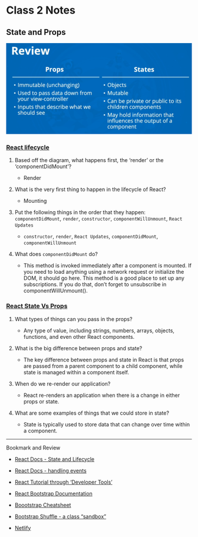 # Class 2 Notes

## State and Props

![](./imgs/stateprops.webp)

### [React lifecycle](https://medium.com/@joshuablankenshipnola/react-component-lifecycle-events-cb77e670a093)

1. Based off the diagram, what happens first, the ‘render’ or the ‘componentDidMount’?

    - Render

1. What is the very first thing to happen in the lifecycle of React?

    - Mounting

1. Put the following things in the order that they happen: `componentDidMount`, `render`, `constructor`, `componentWillUnmount`, `React Updates`

    - `constructor`, `render`, `React Updates`, `componentDidMount`, `componentWillUnmount`

1. What does `componentDidMount` do?

    - This method is invoked immediately after a component is mounted. If you need to load anything using a network request or initialize the DOM, it should go here. This method is a good place to set up any subscriptions. If you do that, don’t forget to unsubscribe in componentWillUnmount().

### [React State Vs Props](https://www.youtube.com/watch?v=IYvD9oBCuJI)

1. What types of things can you pass in the props?

    - Any type of value, including strings, numbers, arrays, objects, functions, and even other React components.

1. What is the big difference between props and state?

    - The key difference between props and state in React is that props are passed from a parent component to a child component, while state is managed within a component itself.

1. When do we re-render our application?

    - React re-renders an application when there is a change in either props or state.

1. What are some examples of things that we could store in state?

    - State is typically used to store data that can change over time within a component.

---

Bookmark and Review

- [React Docs - State and Lifecycle](https://reactjs.org/docs/state-and-lifecycle.html)

- [React Docs - handling events](https://reactjs.org/docs/handling-events.html)

- [React Tutorial through ‘Developer Tools’](https://reactjs.org/tutorial/tutorial.html)

- [React Bootstrap Documentation](https://react-bootstrap.github.io/)

- [Boootstrap Cheatsheet](https://getbootstrap.com/docs/5.0/examples/cheatsheet/)

- [Bootstrap Shuffle - a class “sandbox”](https://bootstrapshuffle.com/classes)

- [Netlify](https://www.netlify.com/)